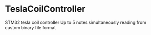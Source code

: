 # TeslaCoilController
STM32 tesla coil controller
Up to 5 notes simultaneously reading from custom binary file format